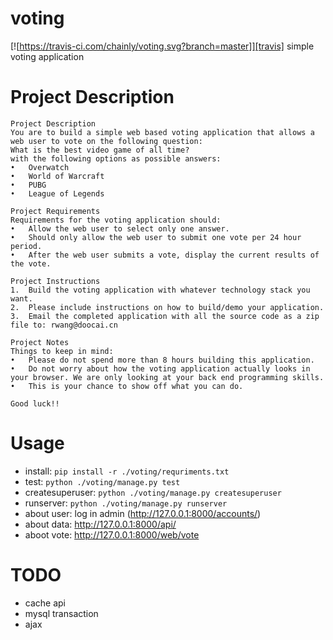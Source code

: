 # voting
[![https://travis-ci.com/chainly/voting.svg?branch=master]][travis]
simple voting application

# Project Description
```
Project Description
You are to build a simple web based voting application that allows a web user to vote on the following question:
What is the best video game of all time?
with the following options as possible answers:
•	Overwatch
•	World of Warcraft
•	PUBG
•	League of Legends

Project Requirements
Requirements for the voting application should:
•	Allow the web user to select only one answer.
•	Should only allow the web user to submit one vote per 24 hour period.
•	After the web user submits a vote, display the current results of the vote.

Project Instructions
1.	Build the voting application with whatever technology stack you want.
2.	Please include instructions on how to build/demo your application.
3.	Email the completed application with all the source code as a zip file to: rwang@doocai.cn

Project Notes
Things to keep in mind:
•	Please do not spend more than 8 hours building this application.
•	Do not worry about how the voting application actually looks in your browser. We are only looking at your back end programming skills.
•	This is your chance to show off what you can do.

Good luck!!
```

# Usage
- install: `pip install -r ./voting/requriments.txt`
- test: `python ./voting/manage.py test`
- createsuperuser: `python ./voting/manage.py createsuperuser`
- runserver: `python ./voting/manage.py runserver`
- about user: log in admin (http://127.0.0.1:8000/accounts/)
- about data: http://127.0.0.1:8000/api/
- aboot vote: http://127.0.0.1:8000/web/vote

# TODO
- cache api
- mysql transaction
- ajax
